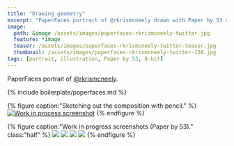 ```yaml
---
title: "Drawing geometry"
excerpt: "PaperFaces portrait of @rkrismcneely drawn with Paper by 53 on an iPad."
image: 
  path: &image /assets/images/paperfaces-rkrismcneely-twitter.jpg 
  feature: *image
  teaser: /assets/images/paperfaces-rkrismcneely-twitter-teaser.jpg
  thumbnail: /assets/images/paperfaces-rkrismcneely-twitter-150.jpg
tags: [portrait, illustration, Paper by 53, 8-bit]
---
```


PaperFaces portrait of [@rkrismcneely](http://twitter.com/rkrismcneely).

{% include boilerplate/paperfaces.md %}

{% figure caption:"Sketching out the composition with pencil." %}
[![Work in process screenshot](/assets/images/paperfaces-rkrismcneely-process-1-750.jpg)](/assets/images/paperfaces-rkrismcneely-process-1-lg.jpg)
{% endfigure %}

{% figure caption:"Work in progress screenshots (Paper by 53)." class:"half" %}
[![](/assets/images/paperfaces-rkrismcneely-process-2-600.jpg)](/assets/images/paperfaces-rkrismcneely-process-2-lg.jpg)
[![](/assets/images/paperfaces-rkrismcneely-process-3-600.jpg)](/assets/images/paperfaces-rkrismcneely-process-3-lg.jpg)
[![](/assets/images/paperfaces-rkrismcneely-process-4-600.jpg)](/assets/images/paperfaces-rkrismcneely-process-4-lg.jpg)
[![](/assets/images/paperfaces-rkrismcneely-process-5-600.jpg)](/assets/images/paperfaces-rkrismcneely-process-5-lg.jpg)
{% endfigure %}
